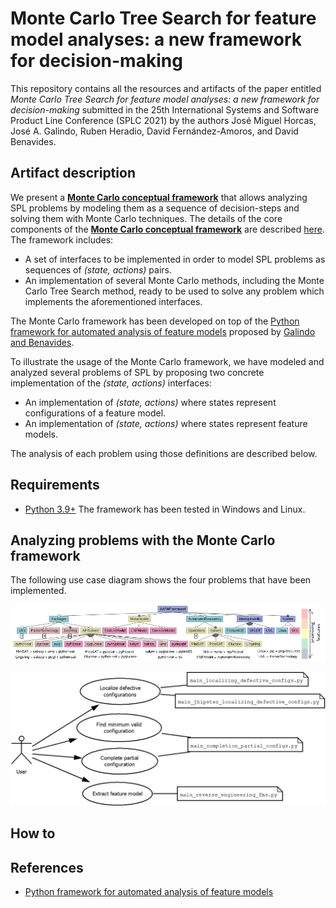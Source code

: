 # Monte Carlo Tree Search for feature model analyses: a new framework for decision-making
This repository contains all the resources and artifacts of the paper entitled *Monte Carlo Tree Search for feature model analyses: a new framework for decision-making* submitted in the 25th International Systems and Software Product Line Conference (SPLC 2021) by the authors José Miguel Horcas, José A. Galindo, Ruben Heradio, David Fernández-Amoros, and David Benavides.

## Artifact description
We present a [**Monte Carlo conceptual framework**](montecarlo4fms/) that allows analyzing SPL problems by modeling them as a sequence of decision-steps and solving them with Monte Carlo techniques.
The details of the core components of the [**Monte Carlo conceptual framework**](montecarlo4fms/) are described [here](montecarlo4fms/README.md). The framework includes:
- A set of interfaces to be implemented in order to model SPL problems as sequences of *(state, actions)* pairs.
- An implementation of several Monte Carlo methods, including the Monte Carlo Tree Search method, ready to be used to solve any problem which implements the aforementioned interfaces.

The Monte Carlo framework has been developed on top of the [Python framework for automated analysis of feature models](https://github.com/diverso-lab/core) proposed by [Galindo and Benavides](https://doi.org/10.1145/3382026.3425773).

To illustrate the usage of the Monte Carlo framework, we have modeled and analyzed several problems of SPL by proposing two concrete implementation of the *(state, actions)* interfaces:
- An implementation of *(state, actions)* where states represent configurations of a feature model.
- An implementation of *(state, actions)* where states represent feature models.

The analysis of each problem using those definitions are described below.

## Requirements
- [Python 3.9+](https://www.python.org/)
The framework has been tested in Windows and Linux.

## Analyzing problems with the Monte Carlo framework
The following use case diagram shows the four problems that have been implemented.

![Core](img/heatmap.png)


![Core](img/usecases.png)

## How to


## References
- [Python framework for automated analysis of feature models](https://github.com/diverso-lab/core)